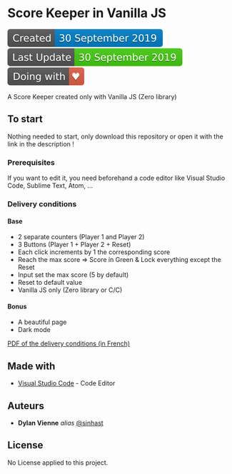 # Score Keeper in Vanilla JS

![Creation date of this repo](assets/images/createdDate.svg) ![Last update of the repo](assets/images/lastUpdate.svg) ![Doing with love](assets/images/doingWithLove.svg)

A Score Keeper created only with Vanilla JS (Zero library)

## To start

Nothing needed to start, only download this repository or open it with the link in the description !

### Prerequisites

If you want to edit it, you need beforehand a code editor like Visual Studio Code, Sublime Text, Atom, ...

### Delivery conditions

#### Base

* 2 separate counters (Player 1 and Player 2)
* 3 Buttons (Player 1 + Player 2 + Reset)
* Each click increments by 1 the corresponding score
* Reach the max score => Score in Green & Lock everything except the Reset
* Input set the max score (5 by default)
* Reset to default value
* Vanilla JS only (Zero library or C/C)

#### Bonus

* A beautiful page
* Dark mode

[PDF of the delivery conditions (in French)](https://github.com/yes-we-web/livraisonsolo/blob/master/livraison-solo-05.pdf)

## Made with

* [Visual Studio Code](https://code.visualstudio.com) - Code Editor

## Auteurs

* **Dylan Vienne** _alias_ [@sinhast](https://github.com/sinhast?tab=repositories)

## License

No License applied to this project.
